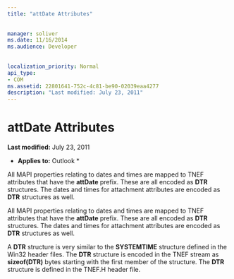 ```yaml
---
title: "attDate Attributes"
 
 
manager: soliver
ms.date: 11/16/2014
ms.audience: Developer
 
 
localization_priority: Normal
api_type:
- COM
ms.assetid: 22801641-752c-4c81-be90-02039eaa4277
description: "Last modified: July 23, 2011"
---
```


# attDate Attributes

 **Last modified:** July 23, 2011 
  
 * **Applies to:** Outlook * 
  
All MAPI properties relating to dates and times are mapped to TNEF attributes that have the **attDate** prefix. These are all encoded as **DTR** structures. The dates and times for attachment attributes are encoded as **DTR** structures as well. 
  
All MAPI properties relating to dates and times are mapped to TNEF attributes that have the **attDate** prefix. These are all encoded as **DTR** structures. The dates and times for attachment attributes are encoded as **DTR** structures as well. 
  
A **DTR** structure is very similar to the **SYSTEMTIME** structure defined in the Win32 header files. The **DTR** structure is encoded in the TNEF stream as **sizeof(DTR)** bytes starting with the first member of the structure. The **DTR** structure is defined in the TNEF.H header file. 
  

